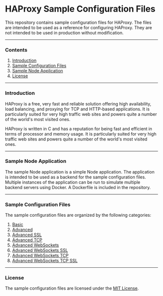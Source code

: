 # HAProxy Sample Configuration Files

This repository contains sample configuration files for HAProxy. The files are intended to be used as a reference for configuring HAProxy. They are not intended to be used in production without modification.

---

### Contents

1. [Introduction](#introduction)
2. [Sample Configuration Files](#sample-configuration-files)
3. [Sample Node Application](#sample-node-application)
4. [License](#license)

---

### Introduction

HAProxy is a free, very fast and reliable solution offering high availability, load balancing, and proxying for TCP and HTTP-based applications. It is particularly suited for very high traffic web sites and powers quite a number of the world's most visited ones.

HAProxy is written in C and has a reputation for being fast and efficient in terms of processor and memory usage. It is particularly suited for very high traffic web sites and powers quite a number of the world's most visited ones.

---

### Sample Node Application

The sample Node application is a simple Node application. The application is intended to be used as a backend for the sample configuration files. Multiple instances of the application can be run to simulate multiple backend servers using Docker. A Dockerfile is included in the repository.

---

### Sample Configuration Files

The sample configuration files are organized by the following categories:

1. [Basic](basic)
2. [Advanced](advanced)
3. [Advanced SSL](advanced-ssl)
4. [Advanced TCP](advanced-tcp)
5. [Advanced WebSockets](advanced-websockets)
6. [Advanced WebSockets SSL](advanced-websockets-ssl)
7. [Advanced WebSockets TCP](advanced-websockets-tcp)
8. [Advanced WebSockets TCP SSL](advanced-websockets-tcp-ssl)

---

### License

The sample configuration files are licensed under the [MIT License](LICENSE).
